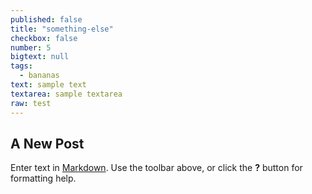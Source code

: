 ```yaml
---
published: false
title: "something-else"
checkbox: false
number: 5
bigtext: null
tags: 
  - bananas
text: sample text
textarea: sample textarea
raw: test
---
```




## A New Post

Enter text in [Markdown](http://daringfireball.net/projects/markdown/). Use the toolbar above, or click the **?** button for formatting help.
